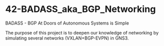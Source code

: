 # 42-BADASS_aka_BGP_Networking

BADASS - BGP At Doors of Autonomous Systems is Simple

The purpose of this project is to deepen our knowledge of networking by simulating several networks (VXLAN+BGP-EVPN) in GNS3.
